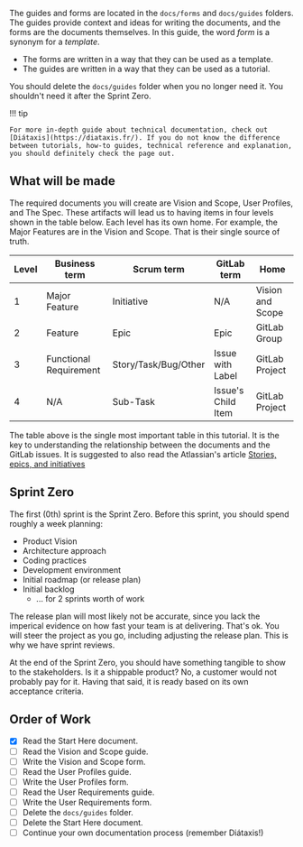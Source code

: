 The guides and forms are located in the `docs/forms` and `docs/guides` folders. The guides provide context and ideas for writing the documents, and the forms are the documents themselves. In this guide, the word *form* is a synonym for a *template*.

* The forms are written in a way that they can be used as a template. 
* The guides are written in a way that they can be used as a tutorial.

You should delete the `docs/guides` folder when you no longer need it. You shouldn't need it after the Sprint Zero.

!!! tip

    For more in-depth guide about technical documentation, check out [Diátaxis](https://diataxis.fr/). If you do not know the difference between tutorials, how-to guides, technical reference and explanation, you should definitely check the page out.

## What will be made

The required documents you will create are Vision and Scope, User Profiles, and The Spec. These artifacts will lead us to having items in four levels shown in the table below. Each level has its own home. For example, the Major Features are in the Vision and Scope. That is their single source of truth.

| Level | Business term          | Scrum term           | GitLab term        | Home             |
| ----- | ---------------------- | -------------------- | ------------------ | ---------------- |
| 1     | Major Feature          | Initiative           | N/A                | Vision and Scope |
| 2     | Feature                | Epic                 | Epic               | GitLab Group     |
| 3     | Functional Requirement | Story/Task/Bug/Other | Issue with Label   | GitLab Project   |
| 4     | N/A                    | Sub-Task             | Issue's Child Item | GitLab Project   |

The table above is the single most important table in this tutorial. It is the key to understanding the relationship between the documents and the GitLab issues. It is suggested to also read the Atlassian's article [Stories, epics, and initiatives](https://www.atlassian.com/agile/project-management/epics-stories-themes)

## Sprint Zero

The first (0th) sprint is the Sprint Zero. Before this sprint, you should spend roughly a week planning:

* Product Vision
* Architecture approach
* Coding practices
* Development environment
* Initial roadmap (or release plan)
* Initial backlog
    * ... for 2 sprints worth of work

The release plan will most likely not be accurate, since you lack the imperical evidence on how fast your team is at delivering. That's ok. You will steer the project as you go, including adjusting the release plan. This is why we have sprint reviews.

At the end of the Sprint Zero, you should have something tangible to show to the stakeholders. Is it a shippable product? No, a customer would not probably pay for it. Having that said, it is ready based on its own acceptance criteria.

## Order of Work

- [x] Read the Start Here document.
- [ ] Read the Vision and Scope guide.
- [ ] Write the Vision and Scope form.
- [ ] Read the User Profiles guide.
- [ ] Write the User Profiles form.
- [ ] Read the User Requirements guide.
- [ ] Write the User Requirements form.
- [ ] Delete the `docs/guides` folder.
- [ ] Delete the Start Here document.
- [ ] Continue your own documentation process (remember Diátaxis!)